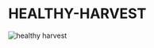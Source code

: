 # HEALTHY-HARVEST

![healthy harvest](https://user-images.githubusercontent.com/90080384/193610384-f4f2c0bb-9ea8-443a-a40d-45c1e02b4665.png)

